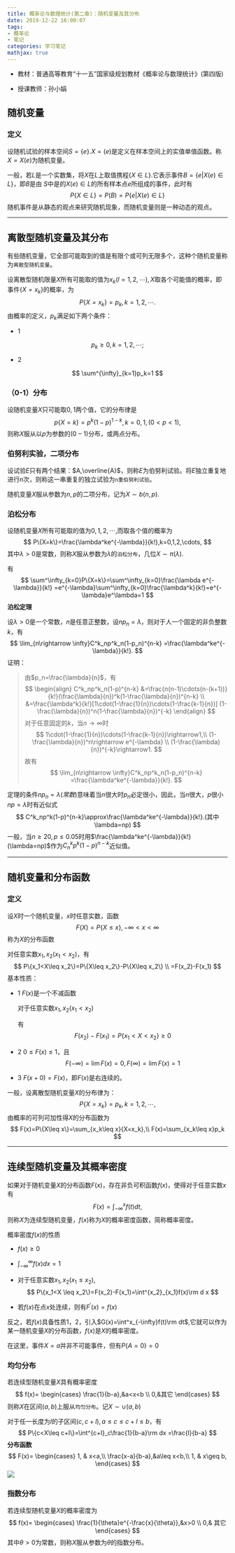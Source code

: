 ```yaml
---
title: 概率论与数理统计(第二章)：随机变量及其分布
date: 2019-12-22 16:00:07
tags: 
- 概率论
- 笔记
categories: 学习笔记
mathjax: true
---
```


- 教材：普通高等教育“十一五”国家级规划教材《概率论与数理统计》(第四版)

- 授课教师：孙小娟

<!--more-->

## 随机变量

### 定义

设随机试验的样本空间$S=\{e\}.X=(e)$是定义在样本空间上的实值单值函数。称$X=X(e)$为随机变量。

一般，若$L$是一个实数集，将$X$在$L$上取值携程$\{X\in L\}$.它表示事件$B=\{e|X(e)\in L\}$，即$B$是由 $S$中是的$X(e)\in L$的所有样本点$e$所组成的事件，此时有
$$
P\{X\in L\}=P(B)=P\{e|X(e)\in L\}
$$
随机事件是从静态的观点来研究随机现象，而随机变量则是一种动态的观点。

---

## 离散型随机变量及其分布

有些随机变量，它全部可能取到的值是有限个或可列无限多个，这种个随机变量称为`离散型随机变量`。

设离散型随机限量$X$所有可能取的值为$x_k(l=1,2,\cdots),X$取各个可能值的概率，即事件$\{X=x_k\}$的概率，为
$$
P\{X=x_k\}=p_k,k=1,2,\cdots.
$$
由概率的定义，$p_k$满足如下两个条件：

- 1

$$
p_k\geq 0,k=1,2,\cdots;
$$
- 2

$$
\sum^{\infty}_{k=1}p_k=1
$$

### （0-1）分布

设随机变量$X$只可能取$0,1$两个值，它的分布律是
$$
p\{X=k\}=p^k(1-p)^{1-k},k=0,1,(0<p<1),
$$
则称$X$服从以$p$为参数的$(0-1)$分布，或两点分布。

### 伯努利实验，二项分布

设试验$E$只有两个结果：$A,\overline{A}$，则称$E$为伯努利试验。将$E$独立重复地进行$n$次，则称这一串重复的独立试验为`n重伯努利试验`。

随机变量$X$服从参数为$n,p$的二项分布，记为$X\sim b(n,p)$. 

### 泊松分布

设随机变量$X$所有可能取的值为$0,1,2,\cdots$,而取各个值的概率为
$$
P\{X=k\}=\frac{\lambda^ke^{-\lambda}}{k!},k=0,1,2,\cdots,
$$
其中$\lambda >0$是常数，则称$X$服从参数为$\lambda$的`泊松分布`，几位$X\sim\pi(\lambda)$.

有
$$
\sum^\infty_{k=0}P\{X=k\}=\sum^\infty_{k=0}\frac{\lambda e^{-\lambda}}{k!}
=e^{-\lambda}\sum^\infty_{k=0}\frac{\lambda^k}{k!}=e^{-\lambda}e^\lambda=1
$$
**泊松定理**

设$\lambda >0$是一个常数，$n$是任意正整数，设$np_n=\lambda$，则对于人一个固定的非负整数$k$，有
$$
\lim_{n\rightarrow \infty}C^k_np^k_n(1-p_n)^{n-k}
=\frac{\lambda^ke^{-\lambda}}{k!}.
$$
证明：

>由$p_n=\frac{\lambda}{n}$，有
>$$
>\begin{align}
>C^k_np^k_n(1-p)^{n-k} 
>&=\frac{n(n-1)\cdots(n-(k+1))}{k!}(\frac{\lambda}{n})^k(1-\frac{\lambda}{n})^{n-k} \\
>&=\frac{\lambda^k}{k!}[1\cdot(1-\frac{1}{n})\cdots(1-\frac{k-1}{n})]
>(1-\frac{\lambda}{n})^n(1-\frac{\lambda}{n})^{-k}
>\end{align}
>$$
>对于任意固定的$k$，当$n\rightarrow\infty$时
>$$
>1\cdot(1-\frac{1}{n})\cdots(1-\frac{k-1}{n})\rightarrow1,\\
>(1-\frac{\lambda}{n})^n\rightarrow e^{-\lambda} \\
>(1-\frac{\lambda}{n})^{-k}\rightarrow1.
>$$
>故有
>$$
>\lim_{n\rightarrow \infty}C^k_np^k_n(1-p_n)^{n-k}
>=\frac{\lambda^ke^{-\lambda}}{k!}.
>$$

定理的条件$np_n=\lambda(常数)$意味着当$n$很大时$p_n$必定很小，因此，当$n$很大，$p$很小$np=\lambda$时有近似式
$$
C^k_np^k(1-p)^{n-k}\approx\frac{\lambda^ke^{-\lambda}}{k!}.(其中\lambda=np)
$$
一般，当$n\geq20,p\leq 0.05$时用$\frac{\lambda^ke^{-\lambda}}{k!}(\lambda=np)$作为$C^k_np^k(1-p)^{n-k}$近似值。

---

## 随机变量和分布函数

### 定义

设$X$时一个随机变量，$x$时任意实数，函数
$$
F(X)=P\{X\leq x\},-\infty<x<\infty
$$
称为$X$的分布函数

对任意实数$x_1,x_2(x_1<x_2)$，有
$$
P\{x_1<X\leq x_2\}=P\{X\leq x_2\}-P\{X\leq x_2\} \\
=F(x_2)-F(x_1)
$$
基本性质：

- 1 $F(x)$是一个不减函数

  对于任意实数$x_1,x_2(x_1< x_2)$

  有
  $$
  F(x_2)-F(x_1)=P\{x_1<X<x_2\}\geq 0
  $$

- 2 $0\leq F(x)\leq 1$，且
  $$
  F(-\infty)=\lim F(x)=0,F(\infty)=\lim F(x)=1
  $$

- 3 $F(x+0)=F(x)$，即$F(x)$是右连续的。

一般，设离散型随机变量$X$的分布律为：
$$
P\{X=x_k\}=p_k,k=1,2,\cdots,
$$
由概率的可列可加性得$X$的分布函数为
$$
F(x)=P\{X\leq x\}=\sum_{x_k\leq x}{X=x_k},\\
F(x)=\sum_{x_k\leq x}p_k
$$

---

## 连续型随机变量及其概率密度

如果对于随机变量$X$的分布函数$F(x)$，存在非负可积函数$f(x)$，使得对于任意实数$x$有
$$
F(x)=\int^x_{-\infty}f(t)dt,
$$
则称$X$为连续型随机变量，$f(x)$称为$X$的概率密度函数，简称概率密度。

概率密度$f(x)$的性质

- $f(x)\geq 0$

- $\int^{\infty}_{-\infty}f(x)dx=1$

- 对于任意实数$x_1,x_2(x_1\leq x_2)$,
  $$
  P\{x_1<X \leq x_2\}=F(x_2)-F(x_1)=\int^{x_2}_{x_1}f(x)\rm d x
  $$

- 若$f(x)$在点$x$处连续，则有$F^\prime(x)=f(x)$

反之，若$f(x)$具备性质1，2，引入$G(x)=\int^x_{-\infty}f(t)\rm dt$,它就可以作为某一随机变量$X$的分布函数，$f(x)$是$X$的概率密度。

在这里，事件${X=a}$并非不可能事件，但有$P\{A=0\}=0$

### 均匀分布

若连续型随机变量$X$具有概率密度
$$
f(x)=
\begin{cases}
\frac{1}{b-a},&a<x<b \\
0,&其它
\end{cases}
$$
则称$X$在区间$(a,b)$上服从`均匀分布`。记$X\sim \cup(a,b)$

对于任一长度为$l$的子区间$(c,c+l),a\leq c \leq c+l\leq b$，有
$$
P\{c<X\leq c+l\}=\int^{c+l}_c\frac{1}{b-a}\rm dx =\frac{l}{b-a}
$$
**分布函数**
$$
F(x)=
\begin{cases}
1, & x<a,\\
\frac{x-a}{b-a},&a\leq x<b,\\
1, & x\geq b,
\end{cases}
$$
![](https://ss2.bdstatic.com/70cFvnSh_Q1YnxGkpoWK1HF6hhy/it/u=2012830521,2718174021&fm=26&gp=0.jpg)

### 指数分布

若连续型随机变量$X$的概率密度为
$$
f(x)=
\begin{cases}
\frac{1}{\theta}e^{-\frac{x}{\theta}},&x>0 \\
0,&  其它
\end{cases}
$$
其中$\theta > 0$为常数，则称$X$服从参数为$\theta$的指数分布。